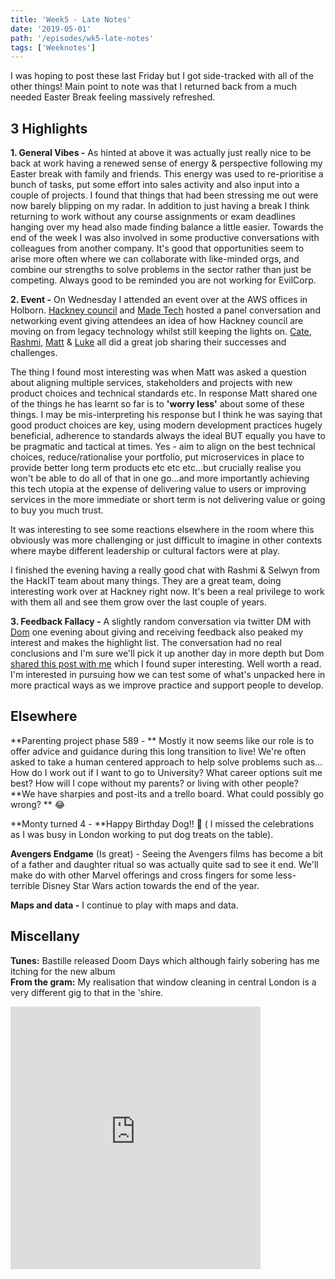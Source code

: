 ```yaml
---
title: 'Week5 - Late Notes'
date: '2019-05-01'
path: '/episodes/wk5-late-notes'
tags: ['Weeknotes']
---
```


I was hoping to post these last Friday but I got side-tracked with all of the other things! Main point to note was that I returned back from a much needed Easter Break feeling massively refreshed.

## 3 Highlights

**1. General Vibes -** As hinted at above it was actually just really nice to be back at work having a renewed sense of energy & perspective following my Easter break with family and friends. This energy was used to re-prioritise a bunch of tasks, put some effort into sales activity and also input into a couple of projects. I found that things that had been stressing me out were now barely blipping on my radar. In addition to just having a break I think returning to work without any course assignments or exam deadlines hanging over my head also made finding balance a little easier. Towards the end of the week I was also involved in some productive conversations with colleagues from another company. It's good that opportunities seem to arise more often where we can collaborate with like-minded orgs, and combine our strengths to solve problems in the sector rather than just be competing. Always good to be reminded you are not working for EvilCorp.

**2. Event -** On Wednesday I attended an event over at the AWS offices in Holborn. [Hackney council](https://hackit.org.uk/) and [Made Tech](https://www.madetech.com/) hosted a panel conversation and networking event giving attendees an idea of how Hackney council are moving on from legacy technology whilst still keeping the lights on. [Cate](https://twitter.com/madebycatem), [Rashmi](https://twitter.com/ShettyRashmis), [Matt](https://twitter.com/mcaino) & [Luke](https://twitter.com/LukeMorton) all did a great job sharing their successes and challenges.

The thing I found most interesting was when Matt was asked a question about aligning multiple services, stakeholders and projects with new product choices and technical standards etc. In response Matt shared one of the things he has learnt so far is to **'worry less'** about some of these things. I may be mis-interpreting his response but I think he was saying that good product choices are key, using modern development practices hugely beneficial, adherence to standards always the ideal BUT equally you have to be pragmatic and tactical at times. Yes - aim to align on the best technical choices, reduce/rationalise your portfolio, put microservices in place to provide better long term products etc etc etc...but crucially realise you won't be able to do all of that in one go...and more importantly achieving this tech utopia at the expense of delivering value to users or improving services in the more immediate or short term is not delivering value or going to buy you much trust.

It was interesting to see some reactions elsewhere in the room where this obviously was more challenging or just difficult to imagine in other contexts where maybe different leadership or cultural factors were at play.

I finished the evening having a really good chat with Rashmi & Selwyn from the HackIT team about many things. They are a great team, doing interesting work over at Hackney right now. It's been a real privilege to work with them all and see them grow over the last couple of years.

**3. Feedback Fallacy -** A slightly random conversation via twitter DM with [Dom](https://twitter.com/dominiccampbell) one evening about giving and receiving feedback also peaked my interest and makes the highlight list. The conversation had no real conclusions and I'm sure we'll pick it up another day in more depth but Dom [shared this post with me](https://hbr.org/2019/03/the-feedback-fallacy) which I found super interesting. Well worth a read. I'm interested in pursuing how we can test some of what's unpacked here in more practical ways as we improve practice and support people to develop.

## Elsewhere

**Parenting project phase 589 - ** Mostly it now seems like our role is to offer advice and guidance during this long transition to live! We're often asked to take a human centered approach to help solve problems such as... How do I work out if I want to go to University? What career options suit me best? How will I cope without my parents? or living with other people? **We have sharpies and post-its and a trello board. What could possibly go wrong? ** 😂

**Monty turned 4 - **Happy Birthday Dog!! 🎉 ( I missed the celebrations as I was busy in London working to put dog treats on the table).

**Avengers Endgame** (Is great) - Seeing the Avengers films has become a bit of a father and daughter ritual so was actually quite sad to see it end. We'll make do with other Marvel offerings and cross fingers for some less-terrible Disney Star Wars action towards the end of the year.

**Maps and data -** I continue to play with maps and data.

## Miscellany

**Tunes:** Bastille released Doom Days which although fairly sobering has me itching for the new album  
**From the gram:** My realisation that window cleaning in central London is a very different gig to that in the 'shire.

<iframe
  width="400"
  height="420"
  frameborder="0"
  allowfullscreen
  scrolling="no"
  src="https://www.instagram.com/p/Bwoar6Yg_m7/embed"
></iframe>
